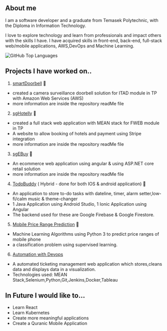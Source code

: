 ## About me 
I am a software developer and a graduate from Temasek Polytechnic, with the Diploma in Information Technology.

I love to explore technology and learn from professionals and impact others with the skills I have. I have acquired skills in front-end, back-end, full-stack web/mobile applications, AWS,DevOps and Machine Learning.

![GitHub Top Languages](https://github-readme-stats.vercel.app/api/top-langs?username=hhafzahh&theme=github_dark&layout=compact&hide_border=true)


##  Projects I have worked on..

1. [smartDoorbell](https://github.com/hhafzahh/smartDoorbell) :bell:
  * created a camera surveillance doorbell solution for ITAD module in TP with Amazon Web Services (AWS)
  * more information are inside the repository readMe file

2. [sgHotelly](https://github.com/hhafzahh/sgHotelly) :school:
  * created a full stack web application with MEAN stack for FWEB module in TP
  * A website to allow booking of hotels and payment using Stripe integration
  * more information are inside the repository readMe file

3. [sgEBuy](https://github.com/hhafzahh/sgEBuy) :shopping_cart:
  * An ecommerce web application using angular & using ASP.NET core retail solution
  * more information are inside the repository readMe file

4. [TodoBuddy](https://github.com/hhafzahh/TodoBuddy) ( Hybrid - done for both  IOS & android application) :scroll:
  * An application to store to-do tasks with dateline, timer, alarm setter,low-fi/calm music & theme-changer
  * 1 Java Application using Android Studio, 1 Ionic Application using Angular
  * The backend used for these are Google Firebase & Google Firestore.

5. [Mobile Price Range Prediction](https://github.com/hhafzahh/Mobile-Price-Range-Prediction) 🔮
  * Machine Learning Algorithms using Python 3 to predict price ranges of mobile phone 
  * a classification problem using supervised learning.
 
6. [Automation with Devops](https://github.com/hhafzahh/MP_2022) 
  * A automated ticketing management web application which stores,cleans data and displays data in a visualization. 
  * Technologies used: MEAN Stack,Selenium,Python,Git,Jenkins,Docker,Tableau


## In Future I would like to...
- Learn React
- Learn Kubernetes
- Create more meaningful applications 
- Create a Quranic Mobile Application



 
